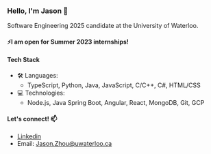 ### Hello, I'm Jason 👋

Software Engineering 2025 candidate at the University of Waterloo.

#### ⚡I am open for Summer 2023 internships!
#### Tech Stack
* :hammer_and_wrench: Languages: 
  * TypeScript, Python, Java, JavaScript, C/C++, C#, HTML/CSS
* 💻 Technologies:
  * Node.js, Java Spring Boot, Angular, React, MongoDB, Git, GCP


#### Let's connect!  📫
* [Linkedin](https://www.linkedin.com/in/zhoujas/)
* Email: [Jason.Zhou@uwaterloo.ca](mailto:jason.zhou@uwaterloo.ca)
